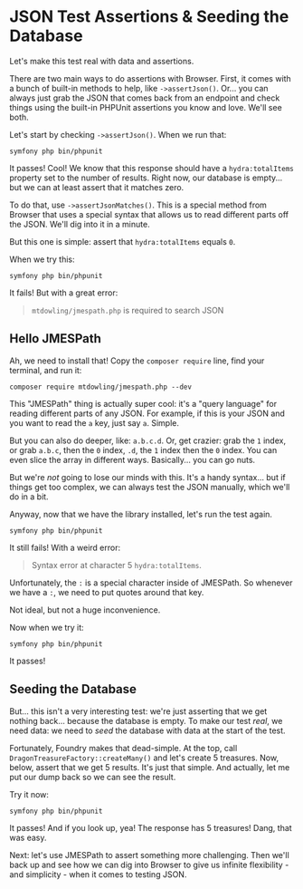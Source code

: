 # JSON Test Assertions & Seeding the Database

Let's make this test real with data and assertions.

There are two main ways to do assertions with Browser. First, it comes with a bunch
of built-in methods to help, like `->assertJson()`. Or... you can always just grab
the JSON that comes back from an endpoint and check things using the built-in
PHPUnit assertions you know and love. We'll see both.

Let's start by checking `->assertJson()`. When we run that:

```terminal-silent
symfony php bin/phpunit
```

It passes! Cool! We know that this response should  have a `hydra:totalItems`
property set to the number of results. Right now, our database is empty... but we
can at least assert that it matches zero.

To do that, use `->assertJsonMatches()`. This is a special method from Browser that
uses a special syntax that allows us to read different parts off the JSON. We'll
dig into it in a minute.

But this one is simple: assert that `hydra:totalItems` equals `0`.

When we try this:

```terminal-silent
symfony php bin/phpunit
```

It fails! But with a great error:

> `mtdowling/jmespath.php` is required to search JSON

## Hello JMESPath

Ah, we need to install that! Copy the `composer require` line, find your terminal,
and run it:

```terminal-silent
composer require mtdowling/jmespath.php --dev
```

This "JMESPath" thing is actually super cool: it's a "query language" for reading
different parts of any JSON. For example, if this is your JSON and you want to
read the `a` key, just say `a`. Simple.

But you can also do deeper, like: `a.b.c.d`. Or, get crazier: grab the `1`
index, or grab `a.b.c`, then the `0` index, `.d`, the `1` index then the `0`
index. You can even slice the array in different ways. Basically... you can go
nuts.

But we're *not* going to lose our minds with this. It's a handy syntax... but if
things  get too complex, we can always test the JSON manually, which we'll do in
a bit.

Anyway, now that we have the library installed, let's run the test again.

```terminal-silent
symfony php bin/phpunit
```

It still fails! With a weird error:

> Syntax error at character 5 `hydra:totalItems`.

Unfortunately, the `:` is a special character inside of JMESPath. So
whenever we have a `:`, we need to put quotes around that key.

Not ideal, but not a huge inconvenience.

Now when we try it:

```terminal-silent
symfony php bin/phpunit
```

It passes!

## Seeding the Database

But... this isn't a very interesting test: we're just asserting that we get nothing
back... because the database is empty. To make our test *real*, we need data: we
need to *seed* the database with data at the start of the test.

Fortunately, Foundry makes that dead-simple. At the top, call
`DragonTreasureFactory::createMany()` and let's create 5 treasures. Now, below,
assert that we get 5 results. It's just that simple. And actually, let me put
our dump back so we can see the result.

Try it now:

```terminal-silent
symfony php bin/phpunit
```

It passes! And if you look up, yea! The response has 5 treasures! Dang, that was
easy.

Next: let's use JMESPath to assert something more challenging. Then we'll back up
and see how we can dig into Browser to give us infinite flexibility - and simplicity -
when it comes to testing JSON.
